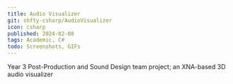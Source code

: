 ```yaml
---
title: Audio Visualizer
git: shfty-csharp/AudioVisualizer
icon: csharp
published: 2024-02-08
tags: Academic, C#
todo: Screenshots, GIFs
---
```


Year 3 Post-Production and Sound Design team project; an XNA-based 3D audio visualizer

